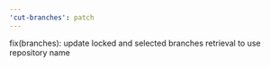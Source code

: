 ```yaml
---
'cut-branches': patch
---
```


fix(branches): update locked and selected branches retrieval to use repository name
